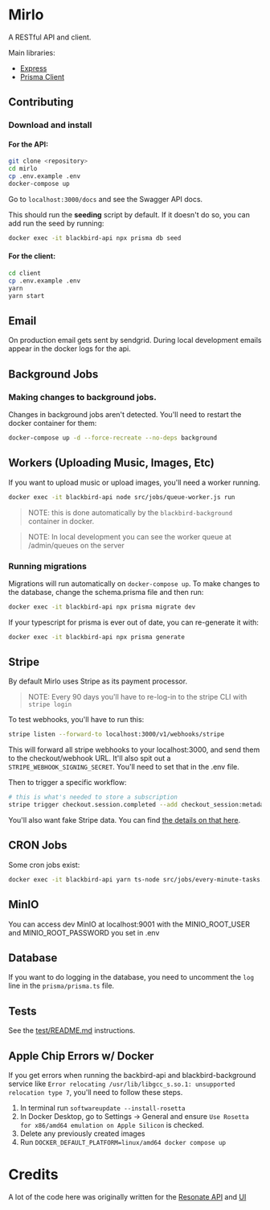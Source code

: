 # Mirlo

A RESTful API and client.

Main libraries:

- [Express](https://expressjs.com/)
- [Prisma Client](https://www.prisma.io/docs)

## Contributing

### Download and install

#### For the API:

```sh
git clone <repository>
cd mirlo
cp .env.example .env
docker-compose up
```

Go to `localhost:3000/docs` and see the Swagger API docs.

This should run the **seeding** script by default. If it doesn't do so, you can add run the seed by running:

```sh
docker exec -it blackbird-api npx prisma db seed
```

#### For the client:

```sh
cd client
cp .env.example .env
yarn
yarn start
```

## Email

On production email gets sent by sendgrid. During local development emails appear in the docker logs for the api.

## Background Jobs

### Making changes to background jobs.

Changes in background jobs aren't detected. You'll need to restart the docker container for them:

```sh
docker-compose up -d --force-recreate --no-deps background
```

## Workers (Uploading Music, Images, Etc)

If you want to upload music or upload images, you'll need a worker running.

```sh
docker exec -it blackbird-api node src/jobs/queue-worker.js run
```

> NOTE: this is done automatically by the `blackbird-background` container in docker.

> NOTE: In local development you can see the worker queue at /admin/queues on the server

### Running migrations

Migrations will run automatically on `docker-compose up`. To make changes to the database, change the schema.prisma file and then run:

```sh
docker exec -it blackbird-api npx prisma migrate dev
```

If your typescript for prisma is ever out of date, you can re-generate it with:

```sh
docker exec -it blackbird-api npx prisma generate
```

## Stripe

By default Mirlo uses Stripe as its payment processor.

> NOTE: Every 90 days you'll have to re-log-in to the stripe CLI with `stripe login`

To test webhooks, you'll have to run this:

```sh
stripe listen --forward-to localhost:3000/v1/webhooks/stripe
```

This will forward all stripe webhooks to your localhost:3000, and send them to the checkout/webhook URL. It'll also spit out a `STRIPE_WEBHOOK_SIGNING_SECRET`. You'll need to set that in the .env file.

Then to trigger a specific workflow:

```sh
# this is what's needed to store a subscription
stripe trigger checkout.session.completed --add checkout_session:metadata.userId=3 --add checkout_session:metadata.tierId=2
```

You'll also want fake Stripe data. You can find [the details on that here](https://stripe.com/docs/connect/testing).

## CRON Jobs

Some cron jobs exist:

```sh
docker exec -it blackbird-api yarn ts-node src/jobs/every-minute-tasks.ts
```

## MinIO

You can access dev MinIO at localhost:9001 with the MINIO_ROOT_USER and MINIO_ROOT_PASSWORD you set in .env

## Database

If you want to do logging in the database, you need to uncomment the `log` line in the `prisma/prisma.ts` file.

## Tests

See the [test/README.md](/test/README.md) instructions.

## Apple Chip Errors w/ Docker

If you get errors when running the backbird-api and blackbird-background service like `Error relocating /usr/lib/libgcc_s.so.1: unsupported relocation type 7`, you'll need to follow these steps.

1. In terminal run `softwareupdate --install-rosetta`
2. In Docker Desktop, go to Settings -> General and ensure `Use Rosetta for x86/amd64 emulation on Apple Silicon` is checked.
3. Delete any previously created images
4. Run `DOCKER_DEFAULT_PLATFORM=linux/amd64 docker compose up`

# Credits

A lot of the code here was originally written for the [Resonate API](https://github.com/resonatecoop/api) and [UI](https://github.com/resonatecoop/beam/)
